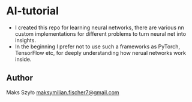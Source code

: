 # AI-tutorial

* I created this repo for learning neural networks, there are various nn custom implementations for different problems to turn neural net into insights.
* In the beginning I prefer not to use such a frameworks as PyTorch, TensorFlow etc, for deeply understanding how nerual networks work inside.

## Author

Maks Szyło maksymilian.fischer7@gmail.com
